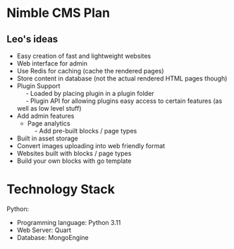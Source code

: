 # Nimble CMS Plan

## Leo's ideas
- Easy creation of fast and lightweight websites  
- Web interface for admin  
- Use Redis for caching (cache the rendered pages)  
- Store content in database (not the actual rendered HTML pages though)  
- Plugin Support  
     - Loaded by placing plugin in a plugin folder  
     - Plugin API for allowing plugins easy access to certain features (as   
well as low level stuff)  
- Add admin features  
    - Page analytics  
    - Add pre-built blocks / page types  
- Built in asset storage  
- Convert images uploading into web friendly format  
- Websites built with blocks / page types  
- Build your own blocks with go template

# Technology Stack
Python:
- Programming language: Python 3.11
- Web Server: Quart
- Database: MongoEngine

